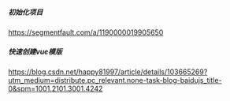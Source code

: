 ##### 初始化项目
https://segmentfault.com/a/1190000019905650

##### 快速创建vue模版
https://blog.csdn.net/happy81997/article/details/103665269?utm_medium=distribute.pc_relevant.none-task-blog-baidujs_title-0&spm=1001.2101.3001.4242